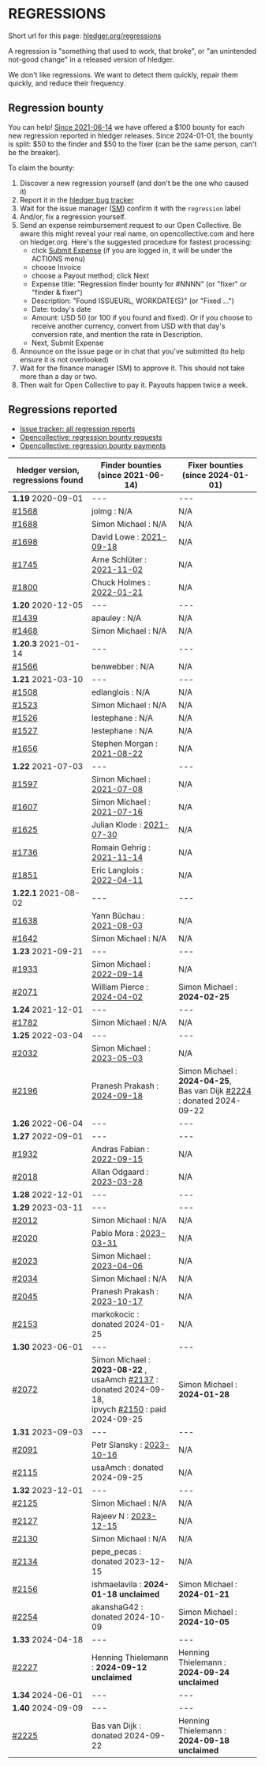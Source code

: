 # REGRESSIONS

<div class=pagetoc>

<!-- toc -->
</div>

Short url for this page: [hledger.org/regressions](https://hledger.org/regressions)

A regression is "something that used to work, that broke", or "an unintended not-good change"
in a released version of hledger.

We don't like regressions. We want to detect them quickly, repair them quickly, and reduce their frequency.

## Regression bounty

You can help!
[Since 2021-06-14](https://github.com/simonmichael/hledger/issues/1570) we have offered a $100 bounty for each new regression reported in hledger releases.
Since 2024-01-01, the bounty is split: $50 to the finder and $50 to the fixer (can be the same person, can't be the breaker).

To claim the bounty:

1. Discover a new regression yourself (and don't be the one who caused it)
2. Report it in the [hledger bug tracker](http://bugs.hledger.org)
3. Wait for the issue manager ([SM](https://joyful.com)) confirm it with the `regression` label
4. And/or, fix a regression yourself.
5. Send an expense reimbursement request to our Open Collective. 
   Be aware this might reveal your real name, on opencollective.com and here on hledger.org.
   Here's the suggested procedure for fastest processing:
   - click [Submit Expense](https://opencollective.com/hledger/expenses/new)  (if you are logged in, it will be under the ACTIONS menu) 
   - choose Invoice
   - choose a Payout method; click Next
   - Expense title: "Regression finder bounty for #NNNN" (or "fixer" or "finder & fixer")
   - Description: "Found ISSUEURL, WORKDATE(S)" (or "Fixed ...")
   - Date: today's date
   - Amount: USD 50 (or 100 if you found and fixed).
     Or if you choose to receive another currency, convert from USD with that day's conversion rate, and mention the rate in Description.
   - Next, Submit Expense
5. Announce on the issue page or in chat that you've submitted (to help ensure it is not overlooked)
6. Wait for the finance manager (SM) to approve it. This should not take more than a day or two.
7. Then wait for Open Collective to pay it. Payouts happen twice a week.

## Regressions reported

- [Issue tracker: all regression reports](https://bugs.hledger.org/regressions)
- [Opencollective: regression bounty requests](https://opencollective.com/hledger/expenses)  <!-- not ?amount=50-100 because other currencies -->
- [Opencollective: regression bounty payments](https://opencollective.com/hledger/transactions?kind=EXPENSE&amount=50-100)

| hledger&nbsp;version, <br>regressions&nbsp;found | Finder&nbsp;bounties <br>(since 2021-06-14)                                                                         | Fixer&nbsp;bounties <br>(since 2024-01-01) <!-- some missing -->             |
|--------------------------------------------------|---------------------------------------------------------------------------------------------------------------------|------------------------------------------------------------------------------|
| **1.19** 2020-09-01                              | ---                                                                                                                 | ---                                                                          |
| [#1568]                                          | jolmg           : N/A                                                                                               | N/A                                                                          |
| [#1688]                                          | Simon Michael   : N/A                                                                                               | N/A                                                                          |
| [#1698]                                          | David Lowe      : [2021-09-18](https://opencollective.com/hledger/expenses/50380)                                   | N/A                                                                          |
| [#1745]                                          | Arne Schlüter   : [2021-11-02](https://opencollective.com/hledger/expenses/54446)                                   | N/A                                                                          |
| [#1800]                                          | Chuck Holmes    : [2022-01-21](https://opencollective.com/hledger/expenses/61802)                                   | N/A                                                                          |
| **1.20** 2020-12-05                              | ---                                                                                                                 | ---                                                                          |
| [#1439]                                          | apauley         : N/A                                                                                               | N/A                                                                          |
| [#1468]                                          | Simon Michael   : N/A                                                                                               | N/A                                                                          |
| **1.20.3** 2021-01-14                            | ---                                                                                                                 | ---                                                                          |
| [#1566]                                          | benwebber       : N/A                                                                                               | N/A                                                                          |
| **1.21** 2021-03-10                              | ---                                                                                                                 | ---                                                                          |
| [#1508]                                          | edlanglois      : N/A                                                                                               | N/A                                                                          |
| [#1523]                                          | Simon Michael   : N/A                                                                                               | N/A                                                                          |
| [#1526]                                          | lestephane      : N/A                                                                                               | N/A                                                                          |
| [#1527]                                          | lestephane      : N/A                                                                                               | N/A                                                                          |
| [#1656]                                          | Stephen Morgan  : [2021-08-22](https://opencollective.com/hledger/expenses/48246)                                   | N/A                                                                          |
| **1.22** 2021-07-03                              | ---                                                                                                                 | ---                                                                          |
| [#1597]                                          | Simon Michael   : [2021-07-08](https://opencollective.com/hledger/expenses/44939)                                   | N/A                                                                          |
| [#1607]                                          | Simon Michael   : [2021-07-16](https://opencollective.com/hledger/expenses/45547)                                   | N/A                                                                          |
| [#1625]                                          | Julian Klode    : [2021-07-30](https://opencollective.com/hledger/expenses/46431)                                   | N/A                                                                          |
| [#1736]                                          | Romain Gehrig   : [2021-11-14](https://opencollective.com/hledger/expenses/55510)                                   | N/A                                                                          |
| [#1851]                                          | Eric Langlois   : [2022-04-11](https://opencollective.com/hledger/expenses/72187)                                   | N/A                                                                          |
| **1.22.1** 2021-08-02                            | ---                                                                                                                 | ---                                                                          |
| [#1638]                                          | Yann Büchau     : [2021-08-03](https://opencollective.com/hledger/expenses/46918)                                   | N/A                                                                          |
| [#1642]                                          | Simon Michael   : N/A                                                                                               | N/A                                                                          |
| **1.23** 2021-09-21                              | ---                                                                                                                 | ---                                                                          |
| [#1933]                                          | Simon Michael   : [2022-09-14](https://opencollective.com/hledger/expenses/95068)                                   | N/A                                                                          |
| [#2071]                                          | William Pierce  : [2024-04-02](https://opencollective.com/hledger/expenses/195768)                                  | Simon Michael : **2024-02-25**                                               |
| **1.24** 2021-12-01                              | ---                                                                                                                 | ---                                                                          |
| [#1782]                                          | Simon Michael   : N/A                                                                                               | N/A                                                                          |
| **1.25** 2022-03-04                              | ---                                                                                                                 | ---                                                                          |
| [#2032]                                          | Simon Michael   : [2023-05-03](https://opencollective.com/hledger/expenses/137410)                                  | N/A                                                                          |
| [#2196]                                          | Pranesh Prakash : [2024-09-18](https://opencollective.com/hledger/expenses/220683)                                  | Simon Michael : **2024-04-25**, <br>Bas van Dijk [#2224] : donated 2024-09-22 |
| **1.26** 2022-06-04                              | ---                                                                                                                 | ---                                                                          |
| **1.27** 2022-09-01                              | ---                                                                                                                 | ---                                                                          |
| [#1932]                                          | Andras Fabian   : [2022-09-15](https://opencollective.com/hledger/expenses/95112)                                   | N/A                                                                          |
| [#2018]                                          | Allan Odgaard   : [2023-03-28](https://opencollective.com/hledger/expenses/130591)                                  | N/A                                                                          |
| **1.28** 2022-12-01                              | ---                                                                                                                 | ---                                                                          |
| **1.29** 2023-03-11                              | ---                                                                                                                 | ---                                                                          |
| [#2012]                                          | Simon Michael   : N/A                                                                                               | N/A                                                                          |
| [#2020]                                          | Pablo Mora      : [2023-03-31](https://opencollective.com/hledger/expenses/131350)                                  | N/A                                                                          |
| [#2023]                                          | Simon Michael   : [2023-04-06](https://opencollective.com/hledger/expenses/132635)                                  | N/A                                                                          |
| [#2034]                                          | Simon Michael   : N/A                                                                                               | N/A                                                                          |
| [#2045]                                          | Pranesh Prakash : [2023-10-17](https://opencollective.com/hledger/expenses/150171)                                  | N/A                                                                          |
| [#2153]                                          | markokocic      : donated 2024-01-25                                                                                | N/A                                                                          |
| **1.30** 2023-06-01                              | ---                                                                                                                 | ---                                                                          |
| [#2072]                                          | Simon Michael   : **2023-08-22**  , <br>usaAmch [#2137] : donated 2024-09-18, <br>ipvych [#2150] : paid 2024-09-25  | Simon Michael : **2024-01-28**                                               |
| **1.31** 2023-09-03                              | ---                                                                                                                 | ---                                                                          |
| [#2091]                                          | Petr Slansky    : [2023-10-16](https://opencollective.com/hledger/expenses/166632)                                  | N/A                                                                          |
| [#2115]                                          | usaAmch         : donated 2024-09-25                                                                                | N/A                                                                          |
| **1.32** 2023-12-01                              | ---                                                                                                                 | ---                                                                          |
| [#2125]                                          | Simon Michael   : N/A                                                                                               | N/A                                                                          |
| [#2127]                                          | Rajeev N        : [2023-12-15](https://opencollective.com/hledger/expenses/177761)                                  | N/A                                                                          |
| [#2130]                                          | Simon Michael   : N/A                                                                                               | N/A                                                                          |
| [#2134]                                          | pepe_pecas      : donated 2023-12-15                                                                                | N/A                                                                          |
| [#2156]                                          | ishmaelavila    : **2024-01-18 unclaimed**                                                                          | Simon Michael : **2024-01-21**                                               |
| [#2254]                                          | akanshaG42      : donated 2024-10-09                                                                                | Simon Michael : **2024-10-05**                                               |
| **1.33** 2024-04-18                              | ---                                                                                                                 | ---                                                                          |
| [#2227]                                          | Henning Thielemann : **2024-09-12 unclaimed**                                                                       | Henning Thielemann : **2024-09-24 unclaimed**                                |
| **1.34** 2024-06-01                              | ---                                                                                                                 | ---                                                                          |
| **1.40** 2024-09-09                              | ---                                                                                                                 | ---                                                                          |
| [#2225]                                          | Bas van Dijk    : donated 2024-09-22                                                                                | Henning Thielemann : **2024-09-18 unclaimed**                                |



[#1439]: https://github.com/simonmichael/hledger/issues/1439
[#1468]: https://github.com/simonmichael/hledger/issues/1468
[#1508]: https://github.com/simonmichael/hledger/issues/1508
[#1523]: https://github.com/simonmichael/hledger/issues/1523
[#1526]: https://github.com/simonmichael/hledger/issues/1526
[#1527]: https://github.com/simonmichael/hledger/issues/1527
[#1566]: https://github.com/simonmichael/hledger/issues/1566
[#1568]: https://github.com/simonmichael/hledger/issues/1568
[#1597]: https://github.com/simonmichael/hledger/issues/1597
[#1607]: https://github.com/simonmichael/hledger/issues/1607
[#1625]: https://github.com/simonmichael/hledger/issues/1625
[#1638]: https://github.com/simonmichael/hledger/issues/1638
[#1642]: https://github.com/simonmichael/hledger/issues/1642
[#1656]: https://github.com/simonmichael/hledger/issues/1656
[#1688]: https://github.com/simonmichael/hledger/issues/1688
[#1698]: https://github.com/simonmichael/hledger/issues/1698
[#1736]: https://github.com/simonmichael/hledger/issues/1736
[#1745]: https://github.com/simonmichael/hledger/issues/1745
[#1782]: https://github.com/simonmichael/hledger/issues/1782
[#1800]: https://github.com/simonmichael/hledger/issues/1800
[#1851]: https://github.com/simonmichael/hledger/issues/1851
[#1932]: https://github.com/simonmichael/hledger/issues/1932
[#1933]: https://github.com/simonmichael/hledger/issues/1933
[#2012]: https://github.com/simonmichael/hledger/issues/2012
[#2018]: https://github.com/simonmichael/hledger/issues/2018
[#2020]: https://github.com/simonmichael/hledger/issues/2020
[#2023]: https://github.com/simonmichael/hledger/issues/2023
[#2032]: https://github.com/simonmichael/hledger/issues/2032
[#2034]: https://github.com/simonmichael/hledger/issues/2034
[#2045]: https://github.com/simonmichael/hledger/issues/2045
[#2071]: https://github.com/simonmichael/hledger/issues/2071
[#2072]: https://github.com/simonmichael/hledger/issues/2072
[#2091]: https://github.com/simonmichael/hledger/issues/2091
[#2115]: https://github.com/simonmichael/hledger/issues/2115
[#2125]: https://github.com/simonmichael/hledger/issues/2125
[#2127]: https://github.com/simonmichael/hledger/issues/2127
[#2130]: https://github.com/simonmichael/hledger/issues/2130
[#2134]: https://github.com/simonmichael/hledger/issues/2134
[#2137]: https://github.com/simonmichael/hledger/issues/2137
[#2150]: https://github.com/simonmichael/hledger/issues/2150
[#2153]: https://github.com/simonmichael/hledger/issues/2153
[#2156]: https://github.com/simonmichael/hledger/issues/2156
[#2196]: https://github.com/simonmichael/hledger/issues/2196
[#2224]: https://github.com/simonmichael/hledger/issues/2224
[#2225]: https://github.com/simonmichael/hledger/issues/2225
[#2227]: https://github.com/simonmichael/hledger/issues/2227
[#2254]: https://github.com/simonmichael/hledger/issues/2254
